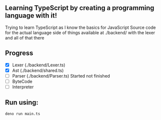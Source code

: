 ## Learning TypeScript by creating a programming language with it!

Trying to learn TypeScript as I know the basics for JavaScript 
Source code for the actual language side of things available at ./backend/ with the lexer and all of that there

## Progress
- [x] Lexer (./backend/Lexer.ts)
- [x] Ast (./backend/shared.ts)
- [ ] Parser (./backend/Parser.ts) Started not finished
- [ ] ByteCode
- [ ] Interpreter

## Run using:
```bash
deno run main.ts
```
